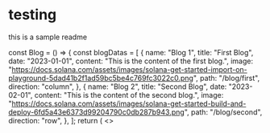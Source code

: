 # testing

this is a sample readme

const Blog = () => {
  const blogDatas = [
    {
      name: "Blog 1",
      title: "First Blog",
      date: "2023-01-01",
      content: "This is the content of the first blog.",
      image:
        "https://docs.solana.com/assets/images/solana-get-started-import-on-playground-5dad41b2f1ad59bc5be4c769fc3022c0.png",
      path: "/blog/first",
      direction: "column",
    },
    {
      name: "Blog 2",
      title: "Second Blog",
      date: "2023-02-01",
      content: "This is the content of the second blog.",
      image:
        "https://docs.solana.com/assets/images/solana-get-started-build-and-deploy-6fd5a43e6373d99204790c0db287b943.png",
      path: "/blog/second",
      direction: "row",
    },
  ];
  return (
    <>

